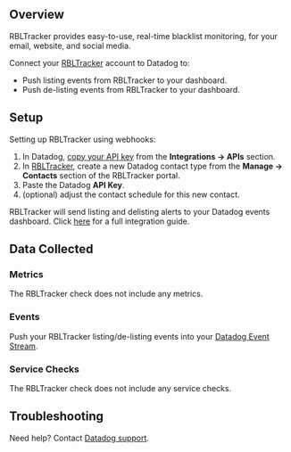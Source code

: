 ## Overview

RBLTracker provides easy-to-use, real-time blacklist monitoring, for your email, website, and social media.

Connect your [RBLTracker][1] account to Datadog to:

*   Push listing events from RBLTracker to your dashboard.
*   Push de-listing events from RBLTracker to your dashboard.

## Setup

Setting up RBLTracker using webhooks:

1.  In Datadog, [copy your API key][2] from the **Integrations -> APIs** section.
2.  In [RBLTracker][1], create a new Datadog contact type from the **Manage -> Contacts** section of the RBLTracker portal.
3.  Paste the Datadog **API Key**.
4.  (optional) adjust the contact schedule for this new contact.

RBLTracker will send listing and delisting alerts to your Datadog events dashboard. Click [here][4] for a full integration guide.

## Data Collected
### Metrics
The RBLTracker check does not include any metrics.

### Events
Push your RBLTracker listing/de-listing events into your [Datadog Event Stream][5].

### Service Checks
The RBLTracker check does not include any service checks.

## Troubleshooting
Need help? Contact [Datadog support][6].

[1]: https://rbltracker.com/
[2]: https://app.datadoghq.com/account/settings#api
[4]: https://rbltracker.com/docs/adding-a-datadog-contact-type/
[5]: https://docs.datadoghq.com/graphing/event_stream/
[6]: http://docs.datadoghq.com/help/
